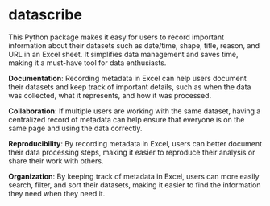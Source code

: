 # datascribe
This Python package makes it easy for users to record important information about their datasets such as date/time, shape, title, reason, and URL in an Excel sheet. It simplifies data management and saves time, making it a must-have tool for data enthusiasts.

**Documentation**: Recording metadata in Excel can help users document their datasets and keep track of important details, such as when the data was collected, what it represents, and how it was processed.

**Collaboration**: If multiple users are working with the same dataset, having a centralized record of metadata can help ensure that everyone is on the same page and using the data correctly.

**Reproducibility**: By recording metadata in Excel, users can better document their data processing steps, making it easier to reproduce their analysis or share their work with others.

**Organization**: By keeping track of metadata in Excel, users can more easily search, filter, and sort their datasets, making it easier to find the information they need when they need it.
